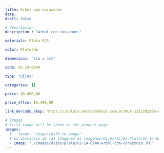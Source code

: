 ```yaml
---
title: Arbol con corazones
date: 
draft: false

# descripcion
description : "Arbol con corazones"

materials: Plata 925

color: Plateado

dimensions: "3cm x 3cm"

code: 02-14-0240

type: "Dijes"

categories: []

price: $6.450,00

price_eftvo: $5.480,00

link_mercado_shop: https://inplata.mercadoshops.com.ar/MLA-1113282106-dije-plata-arbol-con-corazones-_JM

# Images
# first image will be shown in the product page
images:
  # - image: "images/path_to_image"
  # La ubicacion de las imagenes es imagenes/Dijes/Dijes.Plata/02-14-0240-arbol-con-corazones
  - image: "./images/dijes/plata/02-14-0240-arbol-con-corazones.JPG"
---
```

